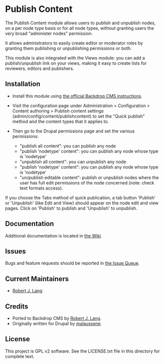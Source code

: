 Publish Content
======================

The Publish Content module allows users to publish and unpublish nodes, on a per
node type basis or for all node types, without granting users the very broad
"administer nodes" permission.

It allows administrators to easily create editor or moderator roles by granting them
publishing or unpublishing permissions or both.

This module is also integrated with the Views module: you can add a
publish/unpublish link on your views, making it easy to create lists for
reviewers, editors and publishers.

Installation
------------

- Install this module using [the official Backdrop CMS instructions](  https://backdropcms.org/guide/modules).

- Visit the configuration page under Administration > Configuration > Content authoring >
  Publish content settings (admin/config/content/publishcontent) to set the "Quick publish" method and the content types that it applies to.

- Then go to the Drupal permissions page and set the various permissions:
    - "publish all content": you can publish any node
    - "publish 'nodetype' content": you can publish any node whose type is 'nodetype'
    - "unpublish all content": you can unpublish any node
    - "publish 'nodetype' content": you can publish any node whose type is 'nodetype'
    - "un/publish editable content": publish or unpublish nodes where the user has
        full edit permissions of the node concerned (note: check text formats access).

If you choose the Tabs method of quick publication, a tab button 'Publish' or 'Unpublish' (like Edit and View) should appear on the
node edit and view pages. Click on 'Publish' to publish and 'Unpublish' to
unpublish.

Documentation
-------------

Additional documentation is located in [the Wiki](https://github.com/backdrop-contrib/publishcontent/wiki/Documentation).

Issues
------

Bugs and feature requests should be reported in [the Issue Queue](https://github.com/backdrop-contrib/publishcontent/issues).

Current Maintainers
-------------------

- [Robert J. Lang](https://github.com/bugfolder).

Credits
-------

- Ported to Backdrop CMS by [Robert J. Lang](https://github.com/bugfolder).
- Originally written for Drupal by [malaussene](https://www.drupal.org/user/79249).

License
-------

This project is GPL v2 software.
See the LICENSE.txt file in this directory for complete text.

